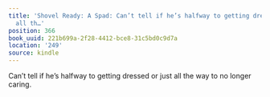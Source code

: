 ```yaml
---
title: 'Shovel Ready: A Spad: Can’t tell if he’s halfway to getting dressed or just
  all th…'
position: 366
book_uuid: 221b699a-2f28-4412-bce8-31c5bd0c9d7a
location: '249'
source: kindle
---
```


Can’t tell if he’s halfway to getting dressed or just all the way to no longer caring.